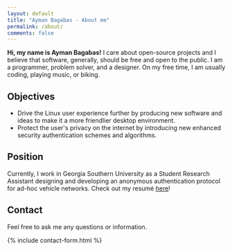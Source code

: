 ```yaml
---
layout: default
title: "Ayman Bagabas - About me"
permalink: /about/
comments: false
---
```


**Hi, my name is Ayman Bagabas!** I care about open-source projects and I believe that software, generally, should be free and open to the public. I am a programmer, problem solver, and a designer. On my free time, I am usually coding, playing music, or biking.

## Objectives

* Drive the Linux user experience further by producing new software and ideas to make it a more friendlier desktop environment.
* Protect the user's privacy on the internet by introducing new enhanced security authentication schemes and algorithms.

## Position

Currently, I work in Georgia Southern University as a Student Research Assistant designing and developing an anonymous authentication protocol for ad-hoc vehicle networks. Check out my resumé [here](resume.html)!

## Contact

Feel free to ask me any questions or information.

{% include contact-form.html %}
